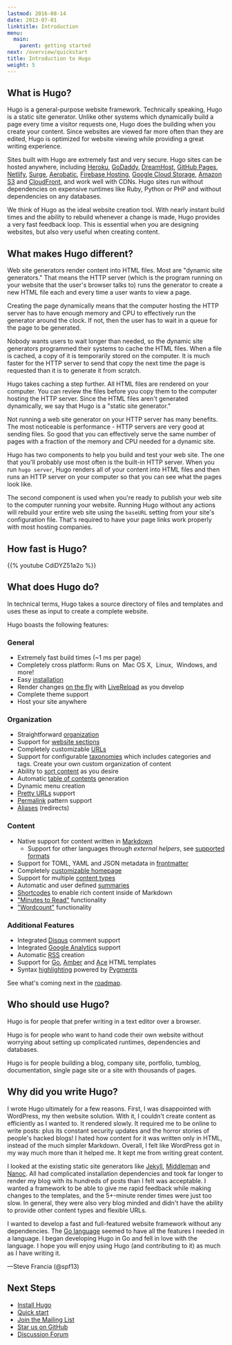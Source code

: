 ```yaml
---
lastmod: 2016-08-14
date: 2013-07-01
linktitle: Introduction
menu:
  main:
    parent: getting started
next: /overview/quickstart
title: Introduction to Hugo
weight: 5
---
```


## What is Hugo?

Hugo is a general-purpose website framework. Technically speaking, Hugo is
a static site generator. Unlike other systems which dynamically build a page
every time a visitor requests one, Hugo does the building when you create
your content. Since websites are viewed far more often than they are
edited, Hugo is optimized for website viewing while providing a great
writing experience.

Sites built with Hugo are extremely fast and very secure. Hugo sites can
be hosted anywhere, including [Heroku][], [GoDaddy][], [DreamHost][],
[GitHub Pages][], [Netlify][], [Surge][], [Aerobatic][], [Firebase Hosting][],
[Google Cloud Storage][], [Amazon S3][] and [CloudFront][], and work well
with CDNs. Hugo sites run without dependencies on expensive runtimes
like Ruby, Python or PHP and without dependencies on any databases.

[Heroku]: https://www.heroku.com/
[GoDaddy]: https://www.godaddy.com/
[DreamHost]: http://www.dreamhost.com/
[GitLab]: https://about.gitlab.com
[GitHub Pages]: https://pages.github.com/
[Aerobatic]: https://www.aerobatic.com/
[Firebase Hosting]: https://firebase.google.com/docs/hosting/
[Google Cloud Storage]: http://cloud.google.com/storage/
[Amazon S3]: http://aws.amazon.com/s3/
[CloudFront]: http://aws.amazon.com/cloudfront/ "Amazon CloudFront"
[Surge]: https://surge.sh
[Netlify]: https://www.netlify.com

We think of Hugo as the ideal website creation tool. With nearly instant
build times and the ability to rebuild whenever a change is made, Hugo
provides a very fast feedback loop. This is essential when you are
designing websites, but also very useful when creating content.

## What makes Hugo different?

Web site generators render content into HTML files. Most are "dynamic
site generators." That means the HTTP
server (which is the program running on your website that the user's
browser talks to) runs the generator to create a new HTML file
each and every time a user wants to view a page.

Creating the page dynamically means that the computer hosting
the HTTP server has to have enough memory and CPU to effectively run
the generator around the clock. If not, then the user has to wait
in a queue for the page to be generated.

Nobody wants users to wait longer than needed, so the dynamic site
generators programmed their systems to cache the HTML files. When
a file is cached, a copy of it is temporarily stored on the computer.
It is much faster for the HTTP server to send that copy the next time
the page is requested than it is to generate it from scratch.

Hugo takes caching a step further. All HTML files are rendered on your
computer. You can review the files before you copy them to the computer
hosting the HTTP server. Since the HTML files aren't generated dynamically,
we say that Hugo is a "static site generator."

Not running a web site generator on your HTTP server has many benefits.
The most noticeable is performance - HTTP servers are very good at
sending files. So good that you can effectively serve the same number
of pages with a fraction of the memory and CPU needed for a dynamic site.

Hugo has two components to help you build and test your web site. The
one that you'll probably use most often is the built-in HTTP server.
When you run `hugo server`, Hugo renders all of your content into
HTML files and then runs an HTTP server on your computer so that you
can see what the pages look like.

The second component is used when you're ready to publish your web
site to the computer running your website. Running Hugo without any
actions will rebuild your entire web site using the `baseURL` setting
from your site's configuration file. That's required to have your page
links work properly with most hosting companies.

## How fast is Hugo?

{{% youtube CdiDYZ51a2o %}}

## What does Hugo do?

In technical terms, Hugo takes a source directory of files and
templates and uses these as input to create a complete website.

Hugo boasts the following features:

### General

  * Extremely fast build times (~1 ms per page)
  * Completely cross platform: Runs on <i class="fa fa-apple"></i>&nbsp;Mac OS&nbsp;X, <i class="fa fa-linux"></i>&nbsp;Linux, <i class="fa fa-windows"></i>&nbsp;Windows, and more!
  * Easy [installation](/overview/installing/)
  * Render changes [on the fly](/overview/usage/) with [LiveReload](/extras/livereload/) as you develop
  * Complete theme support
  * Host your site anywhere

### Organization

  * Straightforward [organization](/content/organization/)
  * Support for [website sections](/content/sections/)
  * Completely customizable [URLs](/extras/urls/)
  * Support for configurable [taxonomies](/taxonomies/overview/) which includes categories and tags.  Create your own custom organization of content
  * Ability to [sort content](/content/ordering/) as you desire
  * Automatic [table of contents](/extras/toc/) generation
  * Dynamic menu creation
  * [Pretty URLs](/extras/urls/) support
  * [Permalink](/extras/permalinks/) pattern support
  * [Aliases](/extras/aliases/) (redirects)

### Content

  * Native support for content written in [Markdown](/content/example/)
    * Support for other languages through _external helpers_, see [supported formats](/content/supported-formats)
  * Support for TOML, YAML and JSON metadata in [frontmatter](/content/front-matter/)
  * Completely [customizable homepage](/layout/homepage/)
  * Support for multiple [content types](/content/types/)
  * Automatic and user defined [summaries](/content/summaries/)
  * [Shortcodes](/extras/shortcodes/) to enable rich content inside of Markdown
  * ["Minutes to Read"](/layout/variables/) functionality
  * ["Wordcount"](/layout/variables/) functionality

### Additional Features

  * Integrated [Disqus](https://disqus.com/) comment support
  * Integrated [Google Analytics](https://google-analytics.com/) support
  * Automatic [RSS](/layout/rss/) creation
  * Support for [Go](http://golang.org/pkg/html/template/), [Amber](https://github.com/eknkc/amber) and [Ace](https://github.com/yosssi/ace) HTML templates
  * Syntax [highlighting](/extras/highlighting/) powered by [Pygments](http://pygments.org/)

See what's coming next in the [roadmap](/meta/roadmap/).

## Who should use Hugo?

Hugo is for people that prefer writing in a text editor over
a browser.

Hugo is for people who want to hand code their own website without
worrying about setting up complicated runtimes, dependencies and
databases.

Hugo is for people building a blog, company site, portfolio, tumblog,
documentation, single page site or a site with thousands of
pages.

## Why did you write Hugo?

I wrote Hugo ultimately for a few reasons. First, I was disappointed with
WordPress, my then website solution. With it, I couldn't create
content as efficiently as I wanted to.
It rendered slowly. It required me to be online to write
posts: plus its constant security updates and the horror stories of people's
hacked blogs! I hated how content for it was written only in HTML, instead of the much
simpler Markdown. Overall, I felt like WordPress got in my way
much more than it helped me. It kept
me from writing great content.

I looked at the existing static site generators
like [Jekyll][], [Middleman][] and [Nanoc][].
All had complicated installation dependencies and took far longer to render
my blog with its hundreds of posts than I felt was acceptable. I wanted
a framework to be able to give me rapid feedback while making changes to the
templates, and the 5+-minute render times were just too slow. In general,
they were also very blog minded and didn't have the ability to provide
other content types and flexible URLs.

[Jekyll]: http://jekyllrb.com/
[Middleman]: https://middlemanapp.com/
[Nanoc]: http://nanoc.ws/

I wanted to develop a fast and full-featured website framework without any
dependencies. The [Go language][] seemed to have all the features I needed
in a language. I began developing Hugo in Go and fell in love with the
language. I hope you will enjoy using Hugo (and contributing to it) as much
as I have writing it.

&mdash;Steve Francia (@spf13)

[Go language]: http://golang.org/ "The Go Programming Language"

## Next Steps

 * [Install Hugo](/overview/installing/)
 * [Quick start](/overview/quickstart/)
 * [Join the Mailing List](/community/mailing-list/)
 * [Star us on GitHub](https://github.com/zinadesign/hugo)
 * [Discussion Forum](http://discuss.gohugo.io/)
